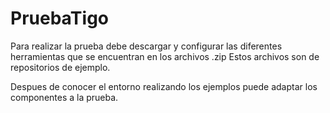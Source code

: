 # PruebaTigo

Para realizar la prueba debe descargar y configurar las diferentes herramientas que se encuentran en los archivos .zip
Estos archivos son de repositorios de ejemplo.

Despues de conocer el entorno realizando los ejemplos puede adaptar los componentes a la prueba.
